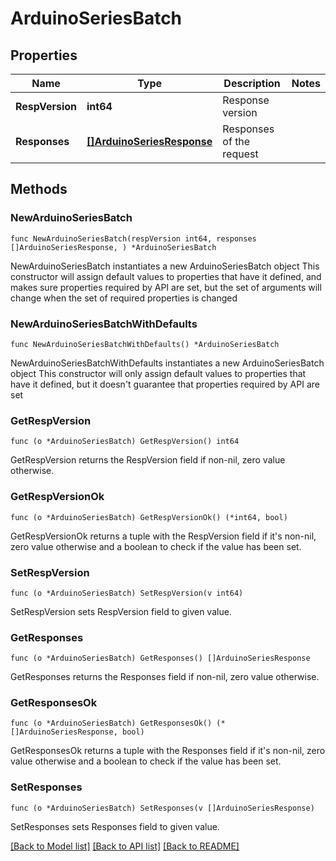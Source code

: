 # ArduinoSeriesBatch

## Properties

Name | Type | Description | Notes
------------ | ------------- | ------------- | -------------
**RespVersion** | **int64** | Response version | 
**Responses** | [**[]ArduinoSeriesResponse**](ArduinoSeriesResponse.md) | Responses of the request | 

## Methods

### NewArduinoSeriesBatch

`func NewArduinoSeriesBatch(respVersion int64, responses []ArduinoSeriesResponse, ) *ArduinoSeriesBatch`

NewArduinoSeriesBatch instantiates a new ArduinoSeriesBatch object
This constructor will assign default values to properties that have it defined,
and makes sure properties required by API are set, but the set of arguments
will change when the set of required properties is changed

### NewArduinoSeriesBatchWithDefaults

`func NewArduinoSeriesBatchWithDefaults() *ArduinoSeriesBatch`

NewArduinoSeriesBatchWithDefaults instantiates a new ArduinoSeriesBatch object
This constructor will only assign default values to properties that have it defined,
but it doesn't guarantee that properties required by API are set

### GetRespVersion

`func (o *ArduinoSeriesBatch) GetRespVersion() int64`

GetRespVersion returns the RespVersion field if non-nil, zero value otherwise.

### GetRespVersionOk

`func (o *ArduinoSeriesBatch) GetRespVersionOk() (*int64, bool)`

GetRespVersionOk returns a tuple with the RespVersion field if it's non-nil, zero value otherwise
and a boolean to check if the value has been set.

### SetRespVersion

`func (o *ArduinoSeriesBatch) SetRespVersion(v int64)`

SetRespVersion sets RespVersion field to given value.


### GetResponses

`func (o *ArduinoSeriesBatch) GetResponses() []ArduinoSeriesResponse`

GetResponses returns the Responses field if non-nil, zero value otherwise.

### GetResponsesOk

`func (o *ArduinoSeriesBatch) GetResponsesOk() (*[]ArduinoSeriesResponse, bool)`

GetResponsesOk returns a tuple with the Responses field if it's non-nil, zero value otherwise
and a boolean to check if the value has been set.

### SetResponses

`func (o *ArduinoSeriesBatch) SetResponses(v []ArduinoSeriesResponse)`

SetResponses sets Responses field to given value.



[[Back to Model list]](../README.md#documentation-for-models) [[Back to API list]](../README.md#documentation-for-api-endpoints) [[Back to README]](../README.md)


